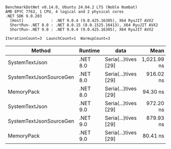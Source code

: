 ```

BenchmarkDotNet v0.14.0, Ubuntu 24.04.2 LTS (Noble Numbat)
AMD EPYC 7763, 1 CPU, 4 logical and 2 physical cores
.NET SDK 9.0.203
  [Host]            : .NET 9.0.4 (9.0.425.16305), X64 RyuJIT AVX2
  ShortRun-.NET 8.0 : .NET 8.0.15 (8.0.1525.16413), X64 RyuJIT AVX2
  ShortRun-.NET 9.0 : .NET 9.0.4 (9.0.425.16305), X64 RyuJIT AVX2

IterationCount=3  LaunchCount=1  WarmupCount=3  

```
| Method                  | Runtime  | data                 | Mean        | Error      | StdDev   | Min         | Max         | Gen0   | Allocated |
|------------------------ |--------- |--------------------- |------------:|-----------:|---------:|------------:|------------:|-------:|----------:|
| SystemTextJson          | .NET 8.0 | Seria(...)tives [29] | 1,021.99 ns |  46.191 ns | 2.532 ns | 1,020.35 ns | 1,024.90 ns | 0.0267 |     464 B |
| SystemTextJsonSourceGen | .NET 8.0 | Seria(...)tives [29] |   916.02 ns | 166.700 ns | 9.137 ns |   905.47 ns |   921.30 ns | 0.0334 |     568 B |
| MemoryPack              | .NET 8.0 | Seria(...)tives [29] |    94.30 ns |  21.099 ns | 1.157 ns |    92.97 ns |    95.05 ns | 0.0072 |     120 B |
| SystemTextJson          | .NET 9.0 | Seria(...)tives [29] |   972.20 ns |  93.609 ns | 5.131 ns |   966.91 ns |   977.15 ns | 0.0267 |     464 B |
| SystemTextJsonSourceGen | .NET 9.0 | Seria(...)tives [29] |   879.93 ns |  25.289 ns | 1.386 ns |   878.33 ns |   880.75 ns | 0.0334 |     568 B |
| MemoryPack              | .NET 9.0 | Seria(...)tives [29] |    80.41 ns |   9.424 ns | 0.517 ns |    79.91 ns |    80.94 ns | 0.0072 |     120 B |
